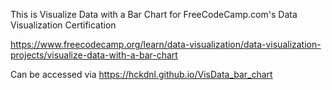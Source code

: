 This is Visualize Data with a Bar Chart for FreeCodeCamp.com's Data Visualization Certification

https://www.freecodecamp.org/learn/data-visualization/data-visualization-projects/visualize-data-with-a-bar-chart

Can be accessed via https://hckdnl.github.io/VisData_bar_chart